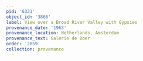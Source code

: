 ```yaml
---
pid: '6321'
object_id: '3866'
label: View over a Broad River Valley with Gypsies
provenance_date: '1963'
provenance_location: Netherlands, Amsterdam
provenance_text: Galerie de Boer
order: '2059'
collection: provenance
---
```


